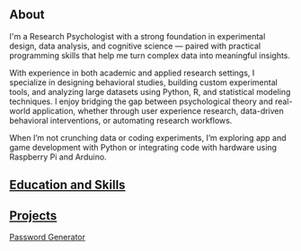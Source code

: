 ## About
I'm a Research Psychologist with a strong foundation in experimental design, data analysis, and cognitive science — paired with practical programming skills that help me turn complex data into meaningful insights.

With experience in both academic and applied research settings, I specialize in designing behavioral studies, building custom experimental tools, and analyzing large datasets using Python, R, and statistical modeling techniques. I enjoy bridging the gap between psychological theory and real-world application, whether through user experience research, data-driven behavioral interventions, or automating research workflows.

When I’m not crunching data or coding experiments, I’m exploring app and game development with Python or integrating code with hardware using Raspberry Pi and Arduino.


## [Education and Skills](./EducationSkills.md)

## [Projects](./Projects.md)
[Password Generator](./assets/MadPass.ico)
